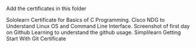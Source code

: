 Add the certificates in this folder

Sololearn Certificate for Basics of C Programming.
Cisco NDG to Understand Linux OS and Command Line Interface.
Screenshot of first day on Github Learning to understand the github usage.
Simplilearn Getting Start With Git Certificate
